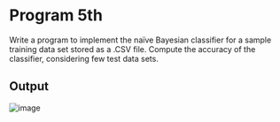 # Program 5th

Write a program to implement the naïve Bayesian classifier for a sample training data set stored as a .CSV file. Compute the accuracy of the classifier, considering few test data sets.

## Output
![image](https://github.com/user-attachments/assets/9de9b76c-fe14-43e8-b324-b8d807e59726)
